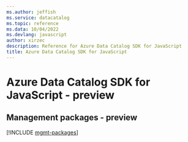 ```yaml
---
ms.author: jeffish
ms.service: datacatalog
ms.topic: reference
ms.data: 10/04/2022
ms.devlang: javascript
author: xirzec
description: Reference for Azure Data Catalog SDK for JavaScript
title: Azure Data Catalog SDK for JavaScript
---
```

# Azure Data Catalog SDK for JavaScript - preview

## Management packages - preview
[!INCLUDE [mgmt-packages](data-catalog-mgmt-index.md)]
